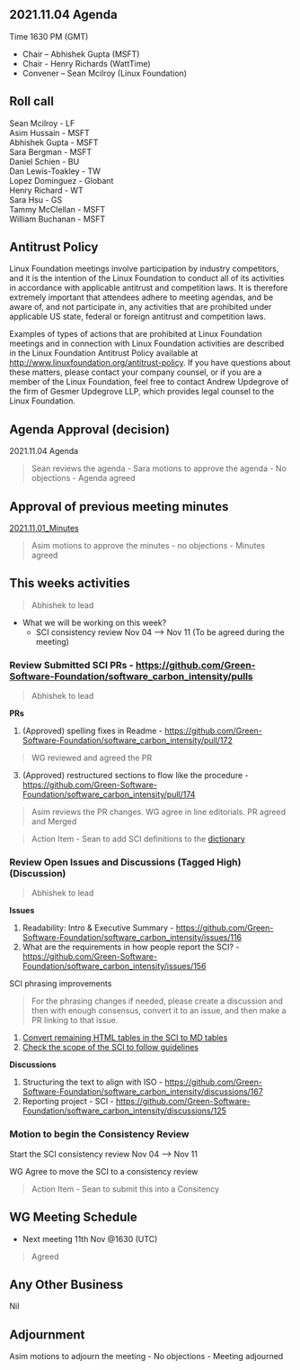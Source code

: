 ## 2021.11.04 Agenda
Time 1630 PM (GMT)

- Chair – Abhishek Gupta (MSFT)
- Chair - Henry Richards (WattTime)
- Convener – Sean Mcilroy (Linux Foundation)

## Roll call
Sean Mcilroy - LF <br>
Asim Hussain - MSFT <br>
Abhishek Gupta - MSFT<br>
Sara Bergman - MSFT<br>
Daniel Schien - BU<br>
Dan Lewis-Toakley - TW<br>
Lopez Dominguez - Globant<br>
Henry Richard - WT<br>
Sara Hsu - GS<br>
Tammy McClellan - MSFT<br>
William Buchanan - MSFT<br>

  
## Antitrust Policy
Linux Foundation meetings involve participation by industry competitors, and it is the intention of the Linux Foundation to conduct 
all of its activities in accordance with applicable antitrust and competition laws. 
It is therefore extremely important that attendees adhere to meeting agendas, and be aware of, and not participate in, any activities 
that are prohibited under applicable US state, federal or foreign antitrust and competition laws.

Examples of types of actions that are prohibited at Linux Foundation meetings and in connection with Linux Foundation activities are 
described in the Linux Foundation Antitrust Policy available at http://www.linuxfoundation.org/antitrust-policy. 
If you have questions about these matters, please contact your company counsel, or if you are a member of the Linux Foundation, 
feel free to contact Andrew Updegrove of the firm of Gesmer Updegrove LLP, which provides legal counsel to the Linux Foundation.
  
## Agenda Approval (decision) 
2021.11.04 Agenda
> Sean reviews the agenda - Sara motions to approve the agenda - No objections - Agenda agreed
  
## Approval of previous meeting minutes
[2021.11.01_Minutes](https://github.com/Green-Software-Foundation/standards_wg/blob/main/Agenda_Minutes/2021.11.01_minutes.md)
> Asim motions to approve the minutes - no objections - Minutes agreed

## This weeks activities

> Abhishek to lead

- What we will be working on this week?
  - SCI consistency review Nov 04 --> Nov 11 (To be agreed during the meeting)

### Review Submitted SCI PRs - https://github.com/Green-Software-Foundation/software_carbon_intensity/pulls

> Abhishek to lead

**PRs** 

1. (Approved) spelling fixes in Readme - https://github.com/Green-Software-Foundation/software_carbon_intensity/pull/172

> WG reviewed and agreed the PR

3. (Approved) restructured sections to flow like the procedure - https://github.com/Green-Software-Foundation/software_carbon_intensity/pull/174

> Asim reviews the PR changes. WG agree in line editorials. PR agreed and Merged

> Action Item - Sean to add SCI definitions to the [dictionary](https://github.com/Green-Software-Foundation/Dictionary/tree/dev/Dictionary)

### Review Open Issues and Discussions (Tagged High) (Discussion)

> Abhishek to lead

**Issues**

1. Readability: Intro & Executive Summary - https://github.com/Green-Software-Foundation/software_carbon_intensity/issues/116
1. What are the requirements in how people report the SCI? - https://github.com/Green-Software-Foundation/software_carbon_intensity/issues/156

SCI phrasing improvements
> For the phrasing changes if needed, please create a discussion and then with enough consensus, convert it to an issue, and then make a PR linking to that issue.
1. [Convert remaining HTML tables in the SCI to MD tables](https://github.com/Green-Software-Foundation/software_carbon_intensity/issues/169)
1. [Check the scope of the SCI to follow guidelines](https://github.com/Green-Software-Foundation/software_carbon_intensity/issues/171) 

**Discussions**

1. Structuring the text to align with ISO - https://github.com/Green-Software-Foundation/software_carbon_intensity/discussions/167
2. Reporting project - SCI - https://github.com/Green-Software-Foundation/software_carbon_intensity/discussions/125

### Motion to begin the Consistency Review 

Start the SCI consistency review Nov 04 --> Nov 11

WG Agree to move the SCI to a consistency review

> Action Item - Sean to submit this into a Consitency

## WG Meeting Schedule

- Next meeting 11th Nov @1630 (UTC) 

> Agreed

## Any Other Business

Nil

## Adjournment

Asim motions to adjourn the meeting - No objections - Meeting adjourned
